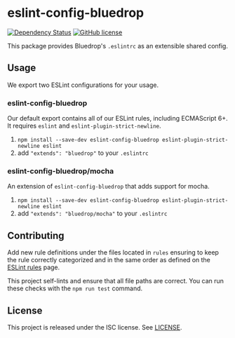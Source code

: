 # eslint-config-bluedrop

[![Dependency Status](https://david-dm.org/CoursePark/eslint-config-bluedrop.svg)](https://david-dm.org/CoursePark/eslint-config-bluedrop)
[![GitHub license](https://img.shields.io/badge/license-ISC-blue.svg)](https://raw.githubusercontent.com/CoursePark/eslint-config-bluedrop/master/LICENSE)

This package provides Bluedrop's `.eslintrc` as an extensible shared config.

## Usage

We export two ESLint configurations for your usage.

### eslint-config-bluedrop

Our default export contains all of our ESLint rules, including ECMAScript 6+. It requires `eslint` and `eslint-plugin-strict-newline`.

1. `npm install --save-dev eslint-config-bluedrop eslint-plugin-strict-newline eslint`
2. add `"extends": "bluedrop"` to your `.eslintrc`

### eslint-config-bluedrop/mocha

An extension of `eslint-config-bluedrop` that adds support for mocha.

1. `npm install --save-dev eslint-config-bluedrop eslint-plugin-strict-newline eslint`
2. add `"extends": "bluedrop/mocha"` to your `.eslintrc`

## Contributing

Add new rule definitions under the files located in `rules` ensuring to keep the rule correctly categorized and in the
same order as defined on the [ESLint rules](http://eslint.org/docs/rules/) page.

This project self-lints and ensure that all file paths are correct. You can run these checks with the `npm run test`
command.

## License

This project is released under the ISC license. See [LICENSE](LICENSE).
